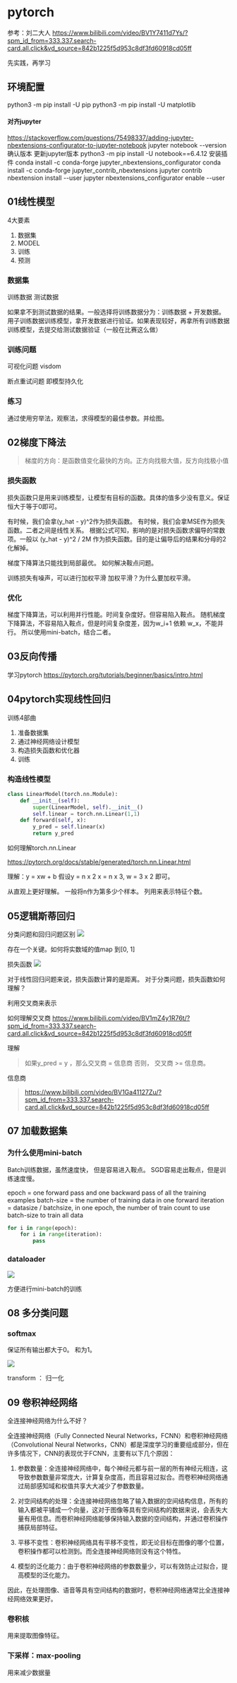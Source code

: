 # pytorch

参考：刘二大人
https://www.bilibili.com/video/BV1Y7411d7Ys/?spm_id_from=333.337.search-card.all.click&vd_source=842b1225f5d953c8df3fd60918cd05ff

先实践，再学习
## 环境配置

python3 -m pip install -U pip
python3 -m pip install -U matplotlib
#### 对齐jupyter

https://stackoverflow.com/questions/75498337/adding-jupyter-nbextensions-configurator-to-jupyter-notebook
jupyter notebook --version 确认版本 
更新jupyter版本
python3 -m pip install -U notebook==6.4.12
安装插件
conda install -c conda-forge jupyter_nbextensions_configurator
conda install -c conda-forge jupyter_contrib_nbextensions
jupyter contrib nbextension install --user
jupyter nbextensions_configurator enable --user


## 01线性模型

4大要素
1. 数据集
2. MODEL
3. 训练
4. 预测

### 数据集

训练数据
测试数据

如果拿不到测试数据的结果。一般选择将训练数据分为：训练数据 + 开发数据。
用子训练数据训练模型，拿开发数据进行验证。如果表现较好，再拿所有训练数据训练模型，去提交给测试数据验证（一般在比赛这么做）

### 训练问题
可视化问题
visdom

断点重试问题
即模型持久化

### 练习
通过使用穷举法，观察法，求得模型的最佳参数。并绘图。

## 02梯度下降法

> 梯度的方向：是函数值变化最快的方向。正方向找极大值，反方向找极小值
### 损失函数
损失函数只是用来训练模型，让模型有目标的函数。具体的值多少没有意义。保证恒大于等于0即可。

有时候，我们会拿(y_hat - y)^2作为损失函数。
有时候，我们会拿MSE作为损失函数。二者之间是线性关系。 
根据公式可知，影响的是对损失函数求偏导的常数项。一般以 (y_hat - y)^2 / 2M 作为损失函数。目的是让偏导后的结果和分母的2化解掉。


梯度下降算法只能找到局部最优。
如何解决鞍点问题。

训练损失有噪声，可以进行加权平滑
加权平滑？为什么要加权平滑。

### 优化
梯度下降算法，可以利用并行性能。时间复杂度好。但容易陷入鞍点。
随机梯度下降算法，不容易陷入鞍点，但是时间复杂度差，因为w_i+1 依赖 w_x，不能并行。
所以使用mini-batch，结合二者。


## 03反向传播
学习pytorch
https://pytorch.org/tutorials/beginner/basics/intro.html

## 04pytorch实现线性回归

训练4部曲
1. 准备数据集
2. 通过神经网络设计模型
3. 构造损失函数和优化器
4. 训练

### 构造线性模型
```python
class LinearModel(torch.nn.Module):
    def __init__(self):
        super(LinearModel, self).__init__()
        self.linear = torch.nn.Linear(1,1)
    def forward(self, x):
        y_pred = self.linear(x)
        return y_pred
```

如何理解torch.nn.Linear

https://pytorch.org/docs/stable/generated/torch.nn.Linear.html

理解：y = xw + b
假设y = n x 2
x = n x 3, w = 3 x 2 即可。

从直观上更好理解。 一般将n作为第多少个样本。 列用来表示特征个数。


## 05逻辑斯蒂回归

分类问题和回归问题区别
![](https://luke-1307356219.cos.ap-chongqing.myqcloud.com//markdown/202403182236013.png)

存在一个关键。如何将实数域的值map 到[0, 1]

损失函数
![](https://luke-1307356219.cos.ap-chongqing.myqcloud.com//markdown/202403182253327.png)

对于线性回归问题来说，损失函数计算的是距离。
对于分类问题，损失函数如何理解？

利用交叉商来表示

如何理解交叉商
https://www.bilibili.com/video/BV1mZ4y1R76t/?spm_id_from=333.337.search-card.all.click&vd_source=842b1225f5d953c8df3fd60918cd05ff

理解
> 如果y_pred = y ，那么交叉商 = 信息商
> 否则， 交叉商 >= 信息商。

信息商
> https://www.bilibili.com/video/BV1Ga41127Zu/?spm_id_from=333.337.search-card.all.click&vd_source=842b1225f5d953c8df3fd60918cd05ff


## 07 加载数据集

### 为什么使用mini-batch
Batch训练数据，虽然速度快， 但是容易进入鞍点。
SGD容易走出鞍点，但是训练速度慢。

epoch = one forward pass and one backward pass of all the training examples
batch-size = the number of training data in one forward
iteration = datasize / batchsize, in one epoch, the number of train count to use batch-size to train all data

```python
for i in range(epoch):
    for i in range(iteration):
        pass

```

### dataloader

![](https://luke-1307356219.cos.ap-chongqing.myqcloud.com//markdown/202403200027418.png)

方便进行mini-batch的训练

## 08 多分类问题
### softmax
保证所有输出都大于0。
和为1。

![](https://luke-1307356219.cos.ap-chongqing.myqcloud.com//markdown/202403202049423.png)

transform ： 归一化

## 09 卷积神经网络
全连接神经网络为什么不好？

全连接神经网络（Fully Connected Neural Networks，FCNN）和卷积神经网络（Convolutional Neural Networks，CNN）都是深度学习的重要组成部分，但在许多情况下，CNN的表现优于FCNN，主要有以下几个原因：

1. 参数数量：全连接神经网络中，每个神经元都与前一层的所有神经元相连，这导致参数数量非常庞大，计算复杂度高，而且容易过拟合。而卷积神经网络通过局部感知域和权值共享大大减少了参数数量。

2. 对空间结构的处理：全连接神经网络忽略了输入数据的空间结构信息，所有的输入都被平铺成一个向量，这对于图像等具有空间结构的数据来说，会丢失大量有用信息。而卷积神经网络能够保持输入数据的空间结构，并通过卷积操作捕获局部特征。

3. 平移不变性：卷积神经网络具有平移不变性，即无论目标在图像的哪个位置，卷积操作都可以检测到。而全连接神经网络则没有这个特性。

4. 模型的泛化能力：由于卷积神经网络的参数数量少，可以有效防止过拟合，提高模型的泛化能力。

因此，在处理图像、语音等具有空间结构的数据时，卷积神经网络通常比全连接神经网络效果更好。

### 卷积核
用来提取图像特征。

### 下采样：max-pooling
用来减少数据量

